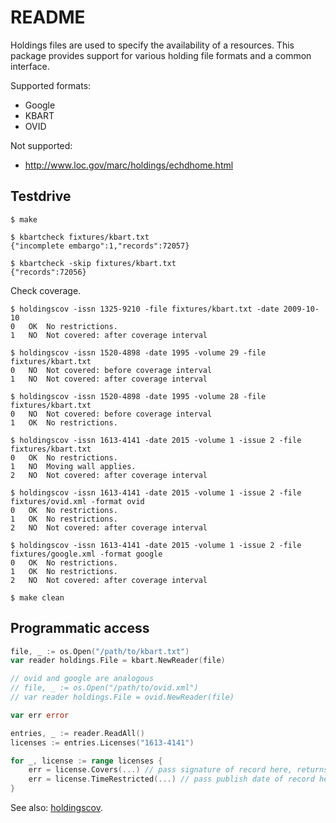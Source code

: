 README
======

Holdings files are used to specify the availability of a resources. This
package provides support for various holding file formats and a common
interface.

Supported formats:

* Google
* KBART
* OVID

Not supported:

* http://www.loc.gov/marc/holdings/echdhome.html

Testdrive
---------

    $ make

    $ kbartcheck fixtures/kbart.txt
    {"incomplete embargo":1,"records":72057}

    $ kbartcheck -skip fixtures/kbart.txt
    {"records":72056}

Check coverage.

    $ holdingscov -issn 1325-9210 -file fixtures/kbart.txt -date 2009-10-10
    0   OK  No restrictions.
    1   NO  Not covered: after coverage interval

    $ holdingscov -issn 1520-4898 -date 1995 -volume 29 -file fixtures/kbart.txt
    0   NO  Not covered: before coverage interval
    1   NO  Not covered: after coverage interval

    $ holdingscov -issn 1520-4898 -date 1995 -volume 28 -file fixtures/kbart.txt
    0   NO  Not covered: before coverage interval
    1   OK  No restrictions.

    $ holdingscov -issn 1613-4141 -date 2015 -volume 1 -issue 2 -file fixtures/kbart.txt
    0   OK  No restrictions.
    1   NO  Moving wall applies.
    2   NO  Not covered: after coverage interval

    $ holdingscov -issn 1613-4141 -date 2015 -volume 1 -issue 2 -file fixtures/ovid.xml -format ovid
    0   OK  No restrictions.
    1   OK  No restrictions.
    2   NO  Not covered: after coverage interval

    $ holdingscov -issn 1613-4141 -date 2015 -volume 1 -issue 2 -file fixtures/google.xml -format google
    0   OK  No restrictions.
    1   OK  No restrictions.
    2   NO  Not covered: after coverage interval

    $ make clean

Programmatic access
-------------------

```go
file, _ := os.Open("/path/to/kbart.txt")
var reader holdings.File = kbart.NewReader(file)

// ovid and google are analogous
// file, _ := os.Open("/path/to/ovid.xml")
// var reader holdings.File = ovid.NewReader(file)

var err error

entries, _ := reader.ReadAll()
licenses := entries.Licenses("1613-4141")

for _, license := range licenses {
    err = license.Covers(...) // pass signature of record here, returns nil, if all is ok
    err = license.TimeRestricted(...) // pass publish date of record here, returns nil, if all is ok
}
```

See also: [holdingscov](https://github.com/miku/holdingfile/blob/master/cmd/holdingscov/main.go).
